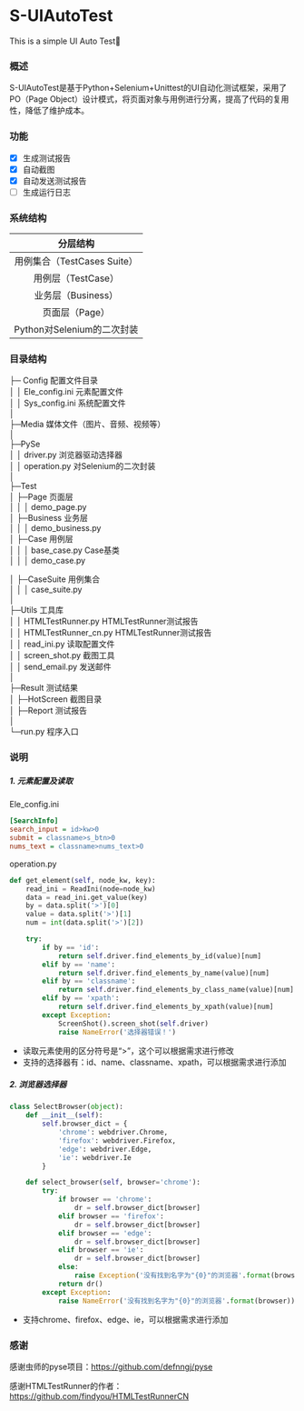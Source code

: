 # S-UIAutoTest
This is a simple UI Auto Test👻

### 概述

​	S-UIAutoTest是基于Python+Selenium+Unittest的UI自动化测试框架，采用了PO（Page Object）设计模式，将页面对象与用例进行分离，提高了代码的复用性，降低了维护成本。

### 功能

- [x] 生成测试报告
- [x] 自动截图
- [x] 自动发送测试报告
- [ ] 生成运行日志

###  系统结构

|          分层结构           |
| :-------------------------: |
| 用例集合（TestCases Suite） |
|     用例层（TestCase）      |
|     业务层（Business）      |
|       页面层（Page）        |
| Python对Selenium的二次封装  |



### 目录结构

├─ Config  配置文件目录<br>│  │  Ele_config.ini  元素配置文件<br>│  │  Sys_config.ini  系统配置文件<br>│<br>├─Media  媒体文件（图片、音频、视频等）<br>│<br>├─PySe<br>│  │  driver.py  浏览器驱动选择器<br>
│  │  operation.py  对Selenium的二次封装<br>│<br>├─Test<br>│  ├─Page  页面层<br>│  │  │  demo_page.py<br>
│  ├─Business  业务层<br>│  │  │  demo_business.py<br>
│  ├─Case  用例层<br>│  │  │  base_case.py  Case基类<br>│  │  │ demo_case.py<br>

│  ├─CaseSuite  用例集合<br>│  │  │  case_suite.py<br>│<br>├─Utils  工具库<br>│  │ HTMLTestRunner.py  HTMLTestRunner测试报告<br>│  │ HTMLTestRunner_cn.py  HTMLTestRunner测试报告<br>│  │ read_ini.py  读取配置文件<br>│  │ screen_shot.py  截图工具<br>│  │ send_email.py  发送邮件<br>│<br>├─Result  测试结果<br>│  ├─HotScreen  截图目录<br>│  ├─Report  测试报告<br>│<br>└─run.py  程序入口<br>

### 说明

##### 1. 元素配置及读取

Ele_config.ini

```ini
[SearchInfo]
search_input = id>kw>0
submit = classname>s_btn>0
nums_text = classname>nums_text>0
```
operation.py

```python
def get_element(self, node_kw, key):
    read_ini = ReadIni(node=node_kw)
    data = read_ini.get_value(key)
    by = data.split('>')[0]
    value = data.split('>')[1]
    num = int(data.split('>')[2])

    try:
        if by == 'id':
            return self.driver.find_elements_by_id(value)[num]
        elif by == 'name':
            return self.driver.find_elements_by_name(value)[num]
        elif by == 'classname':
            return self.driver.find_elements_by_class_name(value)[num]
        elif by == 'xpath':
            return self.driver.find_elements_by_xpath(value)[num]
        except Exception:
            ScreenShot().screen_shot(self.driver)
            raise NameError('选择器错误！')
```

+ 读取元素使用的区分符号是“>”，这个可以根据需求进行修改
+ 支持的选择器有：id、name、classname、xpath，可以根据需求进行添加

##### 2. 浏览器选择器

```python
class SelectBrowser(object):
    def __init__(self):
        self.browser_dict = {
            'chrome': webdriver.Chrome,
            'firefox': webdriver.Firefox,
            'edge': webdriver.Edge,
            'ie': webdriver.Ie
        }

    def select_browser(self, browser='chrome'):
        try:
            if browser == 'chrome':
                dr = self.browser_dict[browser]
            elif browser == 'firefox':
                dr = self.browser_dict[browser]
            elif browser == 'edge':
                dr = self.browser_dict[browser]
            elif browser == 'ie':
                dr = self.browser_dict[browser]
            else:
                raise Exception('没有找到名字为"{0}"的浏览器'.format(browser))
            return dr()
        except Exception:
            raise NameError('没有找到名字为"{0}"的浏览器'.format(browser))
```

+ 支持chrome、firefox、edge、ie，可以根据需求进行添加

### 感谢

感谢虫师的pyse项目：<https://github.com/defnngj/pyse>

感谢HTMLTestRunner的作者：<https://github.com/findyou/HTMLTestRunnerCN>

